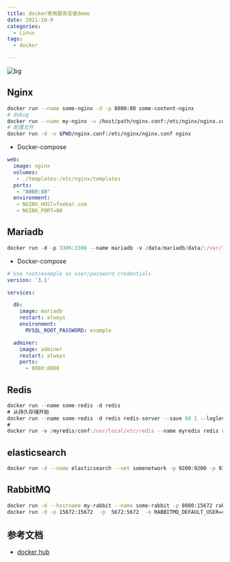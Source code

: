 ```yaml
---
title: docker常用服务安装demo
date: 2021-10-9
categories:
  - Linux
tags:
  - docker

---
```


![bg](https://gitee.com/snowyan/image/raw/master/2021/202110121604679.png)

<!-- more -->

## Nginx

```bash
docker run --name some-nginx -d -p 8080:80 some-content-nginx
# debug
docker run --name my-nginx -v /host/path/nginx.conf:/etc/nginx/nginx.conf:ro -d nginx nginx-debug -g 'daemon off;'
# 配置文件
docker run -d -v $PWD/nginx.conf:/etc/nginx/nginx.conf nginx
```

- Docker-compose

```yaml
web:
  image: nginx
  volumes:
   - ./templates:/etc/nginx/templates
  ports:
   - "8080:80"
  environment:
   - NGINX_HOST=foobar.com
   - NGINX_PORT=80
```



## Mariadb

```js
docker run -d -p 3306:3306 --name mariadb -v /data/mariadb/data/:/var/lib/mysql -e MYSQL_ROOT_PASSWORD=root mariadb:latest 
```

- Docker-compose

```yaml
# Use root/example as user/password credentials
version: '3.1'

services:

  db:
    image: mariadb
    restart: always
    environment:
      MYSQL_ROOT_PASSWORD: example

  adminer:
    image: adminer
    restart: always
    ports:
      - 8080:8080
```



## Redis

```js
docker run --name some-redis -d redis
# 从持久存储开始
docker run --name some-redis -d redis redis-server --save 60 1 --loglevel warning
# 
docker run -v /myredis/conf:/usr/local/etc/redis --name myredis redis redis-server /usr/local/etc/redis/redis.conf
```

## elasticsearch

```bash
docker run -d --name elasticsearch --net somenetwork -p 9200:9200 -p 9300:9300 -e "discovery.type=single-node" elasticsearch:tag
```



## RabbitMQ

```bash
docker run -d --hostname my-rabbit --name some-rabbit -p 8080:15672 rabbitmq:3-management
docker run -d -p 15672:15672  -p  5672:5672  -e RABBITMQ_DEFAULT_USER=cong.zheng -e RABBITMQ_DEFAULT_PASS=Taimei@123 --name rabbitmq  rabbitmq:3-management
```



## 参考文档

- [docker hub](https://registry.hub.docker.com/)